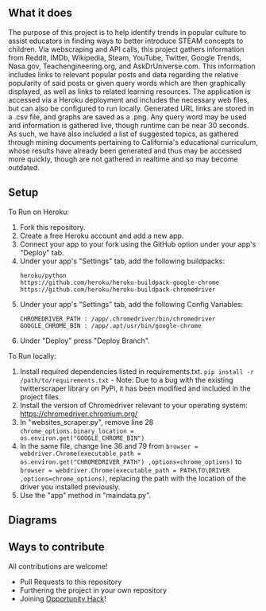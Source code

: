 
## What it does
  The purpose of this project is to help identify trends in popular culture to assist educators in finding ways to better introduce STEAM concepts to children. Via webscraping and API calls, this project gathers information from Reddit, IMDb, Wikipedia, Steam, YouTube, Twitter, Google Trends, Nasa.gov, Teachengineering.org, and AskDrUniverse.com. This information includes links to relevant popular posts and data regarding the relative popularity of said posts or given query words which are then graphically displayed, as well as links to related learning resources. The application is accessed via a Heroku deployment and includes the necessary web files, but can also be configured to run locally. Generated URL links are stored in a .csv file, and graphs are saved as a .png. Any query word may be used and information is gathered live, though runtime can be near 30 seconds. As such, we have also included a list of suggested topics, as gathered through mining documents pertaining to California's educational curriculum, whose results have already been generated and thus may be accessed more quickly, though are not gathered in realtime and so may become outdated.

## Setup
To Run on Heroku:
  1. Fork this repository.
  2. Create a free Heroku account and add a new app.
  3. Connect your app to your fork using the GitHub option under your app's "Deploy" tab.
  4. Under your app's "Settings" tab, add the following buildpacks:
      ```
      heroku/python
      https://github.com/heroku/heroku-buildpack-google-chrome
      https://github.com/heroku/heroku-buildpack-chromedriver
      ```
  3. Under your app's "Settings" tab, add the following Config Variables: 
      ```
      CHROMEDRIVER_PATH : /app/.chromedriver/bin/chromedriver
      GOOGLE_CHROME_BIN : /app/.apt/usr/bin/google-chrome
      ```
  4. Under "Deploy" press "Deploy Branch".

To Run locally:
  1. Install required dependencies listed in requirements.txt. `pip install -r /path/to/requirements.txt`
    - Note: Due to a bug with the existing twitterscraper library on PyPi, it has been modified and included in the project files.
  2. Install the version of Chromedriver relevant to your operating system: https://chromedriver.chromium.org/
  3. In "websites_scraper.py", remove line 28 `chrome_options.binary_location = os.environ.get("GOOGLE_CHROME_BIN")`
  4. In the same file, change line 36 and 79 from `browser = webdriver.Chrome(executable_path = os.environ.get("CHROMEDRIVER_PATH") ,options=chrome_options)` to `browser = webdriver.Chrome(executable_path = PATH\TO\DRIVER ,options=chrome_options)`, replacing the path with the location of the driver you installed previously.
  5. Use the "app" method in "maindata.py".
## Diagrams


## Ways to contribute
All contributions are welcome!
- Pull Requests to this repository
- Furthering the project in your own repository
- Joining [Opportunity Hack](https://github.com/opportunity-hack/2020-summer-volunteer-internship/blob/master/README.md)!
